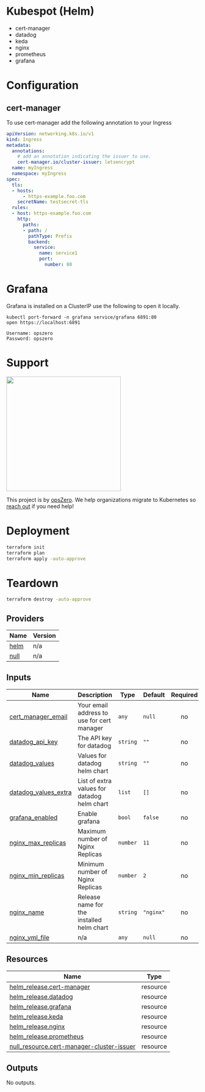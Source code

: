 <!-- BEGIN_TF_DOCS -->
# Kubespot (Helm)

 - cert-manager
 - datadog
 - keda
 - nginx
 - prometheus
 - grafana

# Configuration

## cert-manager

To use cert-manager add the following annotation to your Ingress

``` yaml
apiVersion: networking.k8s.io/v1
kind: Ingress
metadata:
  annotations:
    # add an annotation indicating the issuer to use.
    cert-manager.io/cluster-issuer: letsencrypt
  name: myIngress
  namespace: myIngress
spec:
  tls:
  - hosts:
      - https-example.foo.com
    secretName: testsecret-tls
  rules:
  - host: https-example.foo.com
    http:
      paths:
      - path: /
        pathType: Prefix
        backend:
          service:
            name: service1
            port:
              number: 80

```

# Grafana

Grafana is installed on a ClusterIP use the following to open it locally.


```
kubectl port-forward -n grafana service/grafana 6891:80
open https://localhost:6891

Username: opszero
Password: opszero
```

# Support
<a href="https://www.opszero.com"><img src="http://assets.opszero.com.s3.amazonaws.com/images/opszero_11_29_2016.png" width="300px"/></a>

This project is by [opsZero](https://www.opszero.com). We help organizations
migrate to Kubernetes so [reach out](https://www.opszero.com/#contact) if you
need help!

# Deployment

```sh
terraform init
terraform plan
terraform apply -auto-approve
```
# Teardown

```sh
terraform destroy -auto-approve
```
## Providers

| Name | Version |
|------|---------|
| <a name="provider_helm"></a> [helm](#provider\_helm) | n/a |
| <a name="provider_null"></a> [null](#provider\_null) | n/a |
## Inputs

| Name | Description | Type | Default | Required |
|------|-------------|------|---------|:--------:|
| <a name="input_cert_manager_email"></a> [cert\_manager\_email](#input\_cert\_manager\_email) | Your email address to use for cert manager | `any` | `null` | no |
| <a name="input_datadog_api_key"></a> [datadog\_api\_key](#input\_datadog\_api\_key) | The API key for datadog | `string` | `""` | no |
| <a name="input_datadog_values"></a> [datadog\_values](#input\_datadog\_values) | Values for datadog helm chart | `string` | `""` | no |
| <a name="input_datadog_values_extra"></a> [datadog\_values\_extra](#input\_datadog\_values\_extra) | List of extra values for datadog helm chart | `list` | `[]` | no |
| <a name="input_grafana_enabled"></a> [grafana\_enabled](#input\_grafana\_enabled) | Enable grafana | `bool` | `false` | no |
| <a name="input_nginx_max_replicas"></a> [nginx\_max\_replicas](#input\_nginx\_max\_replicas) | Maximum number of Nginx Replicas | `number` | `11` | no |
| <a name="input_nginx_min_replicas"></a> [nginx\_min\_replicas](#input\_nginx\_min\_replicas) | Minimum number of Nginx Replicas | `number` | `2` | no |
| <a name="input_nginx_name"></a> [nginx\_name](#input\_nginx\_name) | Release name for the installed helm chart | `string` | `"nginx"` | no |
| <a name="input_nginx_yml_file"></a> [nginx\_yml\_file](#input\_nginx\_yml\_file) | n/a | `any` | `null` | no |
## Resources

| Name | Type |
|------|------|
| [helm_release.cert-manager](https://registry.terraform.io/providers/hashicorp/helm/latest/docs/resources/release) | resource |
| [helm_release.datadog](https://registry.terraform.io/providers/hashicorp/helm/latest/docs/resources/release) | resource |
| [helm_release.grafana](https://registry.terraform.io/providers/hashicorp/helm/latest/docs/resources/release) | resource |
| [helm_release.keda](https://registry.terraform.io/providers/hashicorp/helm/latest/docs/resources/release) | resource |
| [helm_release.nginx](https://registry.terraform.io/providers/hashicorp/helm/latest/docs/resources/release) | resource |
| [helm_release.prometheus](https://registry.terraform.io/providers/hashicorp/helm/latest/docs/resources/release) | resource |
| [null_resource.cert-manager-cluster-issuer](https://registry.terraform.io/providers/hashicorp/null/latest/docs/resources/resource) | resource |
## Outputs

No outputs.
<!-- END_TF_DOCS -->